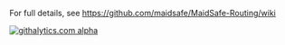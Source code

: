 For full details, see https://github.com/maidsafe/MaidSafe-Routing/wiki

[![githalytics.com alpha](https://cruel-carlota.pagodabox.com/2d7bcde6c240b7501ac62b83ecf1276c "githalytics.com")](http://githalytics.com/maidsafe/MaidSafe-Routing)

